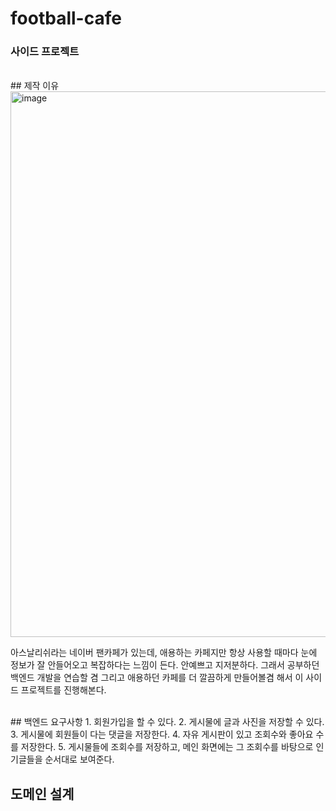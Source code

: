 # football-cafe
### 사이드 프로젝트
<br>
## 제작 이유

<img width="873" alt="image" src="https://github.com/user-attachments/assets/a0875b3b-4d63-4b5f-a28d-f89dde73aad1">

아스날리쉬라는 네이버 팬카페가 있는데, 애용하는 카페지만 항상 사용할 때마다 눈에 정보가 잘 안들어오고 복잡하다는 느낌이 든다. 안예쁘고 지저분하다.
그래서 공부하던 백엔드 개발을 연습할 겸 그리고 애용하던 카페를 더 깔끔하게 만들어볼겸 해서 이 사이드 프로젝트를 진행해본다.

<br>
## 백엔드 요구사항
1. 회원가입을 할 수 있다.
2. 게시물에 글과 사진을 저장할 수 있다.
3. 게시물에 회원들이 다는 댓글을 저장한다.
4. 자유 게시판이 있고 조회수와 좋아요 수를 저장한다.
5. 게시물들에 조회수를 저장하고, 메인 화면에는 그 조회수를 바탕으로 인기글들을 순서대로 보여준다.


## 도메인 설계


